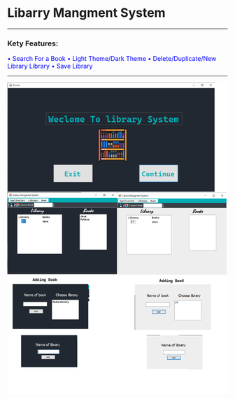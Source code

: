 # Libarry Mangment System
-------
### Kety Features:
<span style="color: Blue ">  • Search For a Book </span>
<span style="color: Blue">  •  Light Theme/Dark Theme</span>
<span style="color: Blue">  • Delete/Duplicate/New Library  Library</span>
<span style="color: Blue">  • Save Library</span>


---
![alt a](Untitled.png)

